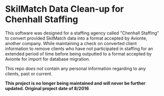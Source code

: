 # SkilMatch Data Clean-up for Chenhall Staffing
This software was designed for a staffing agency called "Chenhall Staffing" to convert provided SkilMatch data into a format accepted by Avionte, another company. While maintaining a check on converted client information to remove clients who have not participated in staffing for an extended period of time before being outputted to a format accepted by Avionte for import for database migration.

This repo _does not_ contain any personal information regarding to any clients, past or current.

**This project is no longer being maintained and will never be further updated. Original project date of 8/2016**